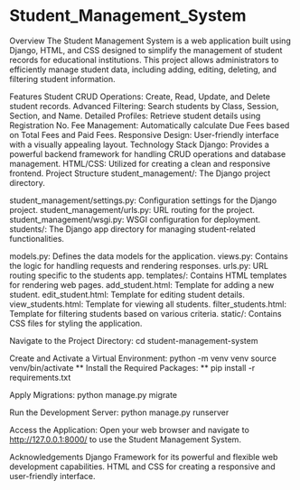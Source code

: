 # Student_Management_System
Overview
The Student Management System is a web application built using Django, HTML, and CSS designed to simplify the management of student records for educational institutions. This project allows administrators to efficiently manage student data, including adding, editing, deleting, and filtering student information.

Features
Student CRUD Operations: Create, Read, Update, and Delete student records.
Advanced Filtering: Search students by Class, Session, Section, and Name.
Detailed Profiles: Retrieve student details using Registration No.
Fee Management: Automatically calculate Due Fees based on Total Fees and Paid Fees.
Responsive Design: User-friendly interface with a visually appealing layout.
Technology Stack
Django: Provides a powerful backend framework for handling CRUD operations and database management.
HTML/CSS: Utilized for creating a clean and responsive frontend.
Project Structure
student_management/: The Django project directory.

student_management/settings.py: Configuration settings for the Django project.
student_management/urls.py: URL routing for the project.
student_management/wsgi.py: WSGI configuration for deployment.
students/: The Django app directory for managing student-related functionalities.

models.py: Defines the data models for the application.
views.py: Contains the logic for handling requests and rendering responses.
urls.py: URL routing specific to the students app.
templates/: Contains HTML templates for rendering web pages.
add_student.html: Template for adding a new student.
edit_student.html: Template for editing student details.
view_students.html: Template for viewing all students.
filter_students.html: Template for filtering students based on various criteria.
static/: Contains CSS files for styling the application.

Navigate to the Project Directory:
cd student-management-system

Create and Activate a Virtual Environment:
python -m venv venv
source venv/bin/activate
**
Install the Required Packages:
** pip install -r requirements.txt

Apply Migrations:
python manage.py migrate

Run the Development Server:
python manage.py runserver

Access the Application:
Open your web browser and navigate to http://127.0.0.1:8000/ to use the Student Management System.

Acknowledgements
Django Framework for its powerful and flexible web development capabilities.
HTML and CSS for creating a responsive and user-friendly interface.
